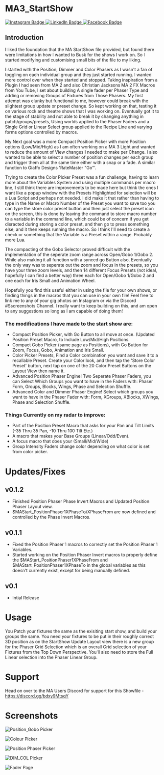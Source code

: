 # MA3_StartShow

<div id="badges">
  <a href="https://www.instagram.com/MichaelGreenNZ/">
    <img src="https://img.shields.io/badge/Instagram-E4405F?style=for-the-badge&logo=instagram&logoColor=white" alt="Instagram Badge"/>
  </a>
  <a href="https://www.linkedin.com/in/michaelgreennz/">
    <img src="https://img.shields.io/badge/LinkedIn-blue?style=for-the-badge&logo=linkedin&logoColor=white" alt="LinkedIn Badge"/>
  </a>
  <a href="https://www.facebook.com/MichaelGreenNZ/">
    <img src="https://img.shields.io/badge/Facebook-1877F2?style=for-the-badge&logo=facebook&logoColor=white" alt="Facebook Badge"/>
  </a>
  <!-- <a href="your-twitter-URL">
    <img src="https://img.shields.io/badge/Twitter-blue?style=for-the-badge&logo=twitter&logoColor=white" alt="Twitter Badge"/>
  </a> -->
</div>

## Introduction

I liked the foundation that the MA StartShow file provided, but found there were limitations in how I wanted to Busk for the shows I work on. So I started modifying and customising small bits of the file to my liking. 

I started with the Position, Dimmer and Color Phasers as I wasn't a fan of toggling on each individual group and they just started running. I wanted more control over when they started and stopped. Taking inspiration from a Plugin I had seen from MA 2 and also Christian Jacksons MA 2 FX Macros from You Tube, I set about building A single fader per Phaser Type and adding or removing Groups of Fixtures from Those Phasers. My first attempt was clunky but functional to me, however could break with the slightest group update or preset change. So kept working on that, testing it on various rock and theatre shows that I was working on. Eventually got it to the stage of stability and not able to break it by changing anything in patch/groups/presets, Using worlds applied to the Phaser Faders and a Single Grid or Linear Select group applied to the Recipe Line and varying forms options controlled by macros.

My Next goal was a more Compact Position Picker with more Position options (Low/Mid/High) as I am often working on a MA 3 Light and wanted to reduce the amount of View changes I needed to make per Change. I also wanted to be able to select a number of position changes per each group and trigger them all at the same time either with a snap or a fade. A similar function to Giaffo Designs 'RateMaster "Go"'.

Trying to create the Color Picker Preset was a fun challenge, having to learn more about the Variables System and using multiple commands per macro line, I still think there are improvements to be made here but think the ones I want like a popup window with the Presets Highlighted for selection will be a Lua Script and perhaps not needed. I did make it that rather than having to type in the Name or Macro Number of the Preset you want to save too you can type the store color preset button and then just select the preset icon on the screen, this is done by leaving the command to store macro number to a variable in the command line, which could be of concern if you get disracted during storing a color preset, and then go to press something else, and it then keeps running the macro. So I think I'll need to create a check or something that the Variable is a Preset within a range. Probably more Lua.

The compacting of the Gobo Selector proved difficult with the implementation of the seperate zoom range across Open/Gobo 1/Gobo 2. While also making it all function with a synced go Button also. Eventually the only way was to seperate out the zoom and focus in the presets, so you have your three zoom levels, and then 14 different Focus Presets (not ideal, hopefully I can find a better way) three each for Open/Gobo 1/Gobo 2 and one each for Iris Small and Animation Wheel.

Hopefully you find this useful either in using the file for your own shows, or finding things in the macros that you can use in your own file! Feel free to link me to any of your gig photos on Instagram or via the Discord #Sscreenshots Channel. I really want to keep building on this, and am open to any suggestions so long as I am capable of doing them!

### The modifications I have made to the start show are:

* Compact Position Picker, with Go Button to all move at once. (Updated Position Preset Macro, to Include Low/Mid/High Positions.
* Compact Gobo Picker (same page as Positions), with Go Button for Zoom, Focus, Gobo, Animation and Iris Small.
* Color Picker Presets, Find a Color combination you want and save it to a recallable Preset. Create your Color look, and then tap the 'Store Color Preset' button, next tap on one of the 20 Color Preset Buttons on the Layout View then name it.
* Advanced Position Phaser Engine! Two Seperate Phaser Faders, you can Select Which Groups you want to have in the Faders with: Phaser Form, Groups, Blocks, Wings, Phase and Selection Shuffle.
* Advanced Color and Dimmer Phaser Engine! Select which groups you want to have in the Phaser Fader with: Form, XGroups, XBlocks, XWings, Phase and Selection Shuffle.

### Things Currently on my radar to improve: 

* Part of the Position Preset Macro that asks for your Pan and Tilt Limits (-35 Thru 35 Pan, -10 Thru 100 Tilt Etc.)
* A macro that makes your Base Groups (Linear/Odd/Even).
* A focus macro that does your (Small/Mid/Wide)
* Group Intensity Faders change color depending on what color is set from color picker.



# Updates/Fixes

## v0.1.2
* Finished Position Phaser Phase Invert Macros and Updated Position Phaser Layout view.
* $MAStart_PositionPhaser1XPhaseTo/XPhaseFrom are now defined and controlled by the Phase Invert Macros.

## v0.1.1
* Fixed the Position Phaser 1 macros to correctly set the Position Phaser 1 Variables. 
* Started working on the Position Phaser Invert macros to properly define the $MAStart_PositionPhaser1XPhaseFrom and $MAStart_PositionPhaser1XPhaseTo in the global variables as this doesn't currently exist, except for being manually defined.

## v0.1
* Intial Release



# Usage

You Patch your fixtures the same as the exisiting start show, and build your groups the same. You need your fixtures to be put in their roughly correct 3D position as on the StartShow Update Layout view there is a new group for the Phaser Grid Selection which is an overall Grid selection of your Fixtures from the Top Down Perspective. You'll also need to store the Full Linear selection into the Phaser Linear Group.



# Support

Head on over to the MA Users Discord for support for this Showfile - https://discord.gg/bdxy9MtsqY



# Screenshots

![Position_Gobo Picker](https://github.com/user-attachments/assets/e137d857-f0b3-492c-8de5-a4d1dcb66fee)

![Colour Picker](https://github.com/user-attachments/assets/dad0861a-f4f5-44bd-baea-9181ff9ccf24)

![Position Phaser Picker](https://github.com/user-attachments/assets/2da58a0f-6ecd-4252-aa15-3ddfb593650e)

![DIM_COL Picker](https://github.com/user-attachments/assets/580d673c-29ce-470f-9e0c-40e787cbbc47)

![Fader Page](https://github.com/user-attachments/assets/35f808a4-dde5-4158-b269-a1bf18473f47)
